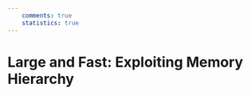 ```yaml
---
    comments: true
    statistics: true
---
```


# Large and Fast: Exploiting Memory Hierarchy



















































































































































































